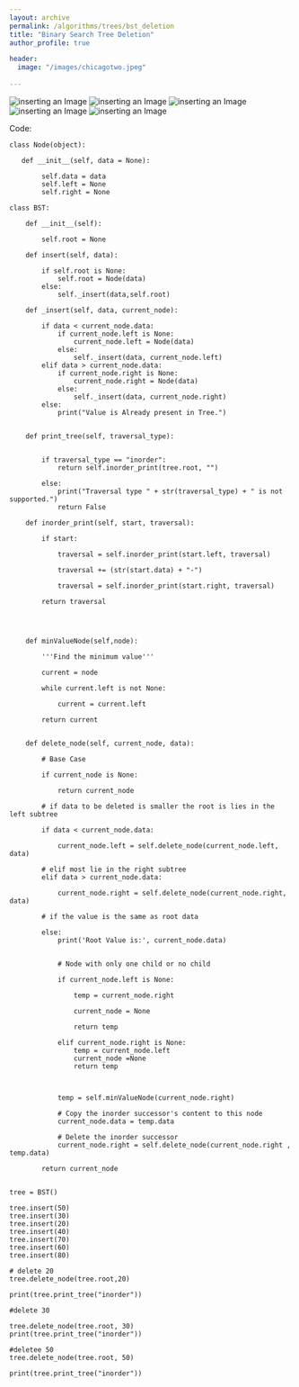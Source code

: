 ```yaml
---
layout: archive
permalink: /algorithms/trees/bst_deletion
title: "Binary Search Tree Deletion"
author_profile: true

header:
  image: "/images/chicagotwo.jpeg"
  
---
```


![inserting an Image](/images/tree/bst_delete/Page1.jpg)
![inserting an Image](/images/tree/bst_delete/Page2.jpg)
![inserting an Image](/images/tree/bst_delete/Page3.jpg)
![inserting an Image](/images/tree/bst_delete/Page4.jpg)
![inserting an Image](/images/tree/bst_delete/Page5.jpg)






Code:

    class Node(object):

       def __init__(self, data = None):

            self.data = data
            self.left = None
            self.right = None

    class BST:

        def __init__(self):

            self.root = None

        def insert(self, data):

            if self.root is None:
                self.root = Node(data)           
            else:
                self._insert(data,self.root)

        def _insert(self, data, current_node):

            if data < current_node.data:       
                if current_node.left is None:           
                    current_node.left = Node(data)           
                else:
                    self._insert(data, current_node.left)   
            elif data > current_node.data:       
                if current_node.right is None:           
                    current_node.right = Node(data)      
                else:
                    self._insert(data, current_node.right)           
            else:
                print("Value is Already present in Tree.")


        def print_tree(self, traversal_type):


            if traversal_type == "inorder":
                return self.inorder_print(tree.root, "")

            else:
                print("Traversal type " + str(traversal_type) + " is not supported.")
                return False    

        def inorder_print(self, start, traversal):

            if start:

                traversal = self.inorder_print(start.left, traversal)

                traversal += (str(start.data) + "-")

                traversal = self.inorder_print(start.right, traversal)

            return traversal




        def minValueNode(self,node): 

            '''Find the minimum value'''

            current = node 

            while current.left is not None: 

                current = current.left  

            return current  


        def delete_node(self, current_node, data):

            # Base Case

            if current_node is None:

                return current_node

            # if data to be deleted is smaller the root is lies in the left subtree

            if data < current_node.data:

                current_node.left = self.delete_node(current_node.left, data)

            # elif most lie in the right subtree
            elif data > current_node.data:

                current_node.right = self.delete_node(current_node.right, data)

            # if the value is the same as root data 

            else:
                print('Root Value is:', current_node.data)


                # Node with only one child or no child

                if current_node.left is None:

                    temp = current_node.right

                    current_node = None

                    return temp

                elif current_node.right is None:
                    temp = current_node.left
                    current_node =None
                    return temp



                temp = self.minValueNode(current_node.right) 

                # Copy the inorder successor's content to this node 
                current_node.data = temp.data 

                # Delete the inorder successor 
                current_node.right = self.delete_node(current_node.right , temp.data) 

            return current_node 


    tree = BST()

    tree.insert(50)
    tree.insert(30)
    tree.insert(20)
    tree.insert(40)
    tree.insert(70)
    tree.insert(60)
    tree.insert(80)

    # delete 20
    tree.delete_node(tree.root,20)

    print(tree.print_tree("inorder"))

    #delete 30

    tree.delete_node(tree.root, 30)
    print(tree.print_tree("inorder"))

    #deletee 50
    tree.delete_node(tree.root, 50)

    print(tree.print_tree("inorder"))




